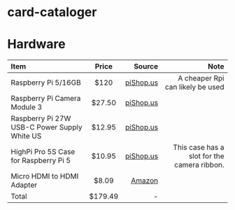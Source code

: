 # card-cataloger

# Hardware

| Item | Price | Source | Note |
| :------- | :------: | -------: | -------: |
| Raspberry Pi 5/16GB      | $120   | [piShop.us](https://www.pishop.us/product/raspberry-pi-5-16gb/?searchid=0&search_query=Raspberry+Pi+5%2F16GB)    | A cheaper Rpi can likely be used |
| Raspberry Pi Camera Module 3   | $27.50  |  [piShop.us](https://www.pishop.us/product/raspberry-pi-camera-module-3/?searchid=0&search_query=Raspberry+Pi+Camera+Module+3)  | |
| Raspberry Pi 27W USB-C Power Supply White US    | $12.95   | [piShop.us](https://www.pishop.us/product/raspberry-pi-27w-usb-c-power-supply-white-us/?searchid=0&search_query=Raspberry+Pi+27W+USB-C+Power+Supply+White+US) | |
| HighPi Pro 5S Case for Raspberry Pi 5    | $10.95   | [piShop.us](https://www.pishop.us/product/highpi-pro-5s-case-for-raspberry-pi-5/?searchid=0&search_query=HighPi+Pro+5S+Case+for+Raspberry+Pi+5)   | This case has a slot for the camera ribbon. |
| Micro HDMI to HDMI Adapter     | $8.09   | [Amazon](https://www.amazon.com/dp/B0CXT7VTJS?ref=ppx_yo2ov_dt_b_fed_asin_title&th=1) |
| Total    | $179.49   | -   |

